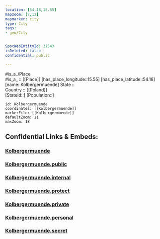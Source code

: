 ```yaml
---
location: [54.18,15.55] 
mapzoom: [7,12] 
mapmarker: city 
type: City
tags:
- geo/City


SpocWebEntityId: 31543
isDeleted: false
confidential: public

---
```

#is_a_/Place  
#is_a_ :: [[Place]] 
[has_place_longitude::15.55] 
[has_place_latitude::54.18] 
[name::Kolbergermuende] 
State ::  
Country :: [[Poland]]  
[StateId::] 
[Population::] 



```leaflet
id: Kolbergermuende
coordinates: [[Kolbergermuende]] 
markerFile: [[Kolbergermuende]] 
defaultZoom: 11 
maxZoom: 18
```


## Confidential Links & Embeds: 

### [Kolbergermuende](/_Standards/Earth/Continent/Europe/Europe~East/Poland/Provinces~Poland/West_Pomeranian/City/Kolbergermuende.md) 

### [Kolbergermuende.public](/_public/Earth/Continent/Europe/Europe~East/Poland/Provinces~Poland/West_Pomeranian/City/Kolbergermuende.public.md) 

### [Kolbergermuende.internal](/_internal/Earth/Continent/Europe/Europe~East/Poland/Provinces~Poland/West_Pomeranian/City/Kolbergermuende.internal.md) 

### [Kolbergermuende.protect](/_protect/Earth/Continent/Europe/Europe~East/Poland/Provinces~Poland/West_Pomeranian/City/Kolbergermuende.protect.md) 

### [Kolbergermuende.private](/_private/Earth/Continent/Europe/Europe~East/Poland/Provinces~Poland/West_Pomeranian/City/Kolbergermuende.private.md) 

### [Kolbergermuende.personal](/_personal/Earth/Continent/Europe/Europe~East/Poland/Provinces~Poland/West_Pomeranian/City/Kolbergermuende.personal.md) 

### [Kolbergermuende.secret](/_secret/Earth/Continent/Europe/Europe~East/Poland/Provinces~Poland/West_Pomeranian/City/Kolbergermuende.secret.md)

